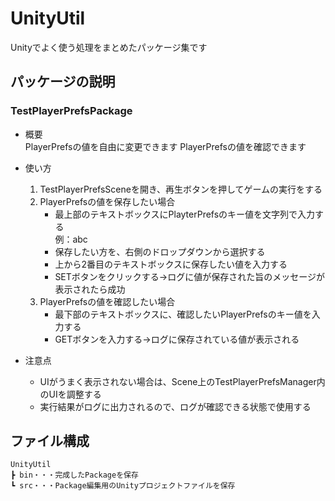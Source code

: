 # UnityUtil
Unityでよく使う処理をまとめたパッケージ集です

## パッケージの説明
### TestPlayerPrefsPackage
* 概要<br>
PlayerPrefsの値を自由に変更できます
PlayerPrefsの値を確認できます
* 使い方<br>
    1. TestPlayerPrefsSceneを開き、再生ボタンを押してゲームの実行をする
    2. PlayerPrefsの値を保存したい場合
        * 最上部のテキストボックスにPlayterPrefsのキー値を文字列で入力する<br>例：abc
        * 保存したい方を、右側のドロップダウンから選択する
        * 上から2番目のテキストボックスに保存したい値を入力する
        * SETボタンをクリックする→ログに値が保存された旨のメッセージが表示されたら成功
    3. PlayerPrefsの値を確認したい場合
        * 最下部のテキストボックスに、確認したいPlayerPrefsのキー値を入力する
        * GETボタンを入力する→ログに保存されている値が表示される

* 注意点
    * UIがうまく表示されない場合は、Scene上のTestPlayerPrefsManager内のUIを調整する
    * 実行結果がログに出力されるので、ログが確認できる状態で使用する

## ファイル構成

    UnityUtil
    ┣ bin・・・完成したPackageを保存
    ┗ src・・・Package編集用のUnityプロジェクトファイルを保存